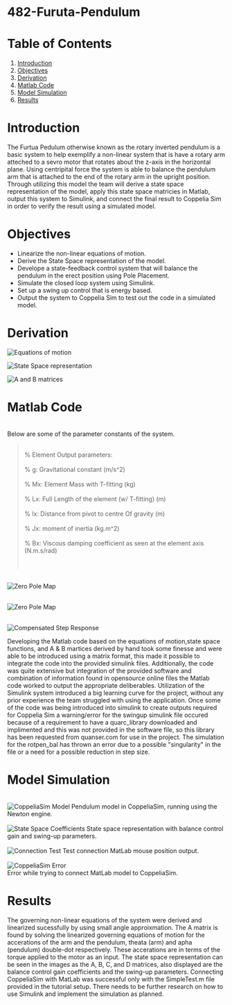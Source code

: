 # 482-Furuta-Pendulum

  # Table of Contents  
1) [Introduction](#headers)  
2) [Objectives](#headers)  
3) [Derivation](#headers) 
4) [Matlab Code](#headers) 
5) [Model Simulation](#headers) 
6) [Results](#headers) 

  # Introduction
  
The Furtua Pedulum otherwise known as the rotary inverted pendulum is a basic system to help exemplify a non-linear system that is have a rotary arm atteched to a sevro motor
that rotates about the z-axis in the horizontal plane. Using centripital force the system is able to balance the pendulum arm that is attached to the end of the rotary arm in
the upright position. Through utilizing this model the team will derive a state space representation of the model, apply this state space matricies in Matlab, output this
system to Simulink, and connect the final result to Coppelia Sim in order to verify the result using a simulated model.    

  # Objectives
  
* Linearize the non-linear equations of motion.
* Derive the State Space representation of the model.
* Develope a state-feedback control system that will balance the pendulum in the erect position using Pole Placement.
* Simulate the closed loop system using Simulink.
* Set up a swing up control that is energy based.
* Output the system to Coppelia Sim to test out the code in a simulated model.

 # Derivation
 
![Equations of motion](https://github.com/jmmather10/482-Furuta-Pendulum/blob/main/Pendulum_Images/Derivations__Page_1.png?raw=true "Derivations Pg 1")

![State Space representation](https://github.com/jmmather10/482-Furuta-Pendulum/blob/main/Pendulum_Images/Derivations__Page_2.png?raw=true "Derivations Pg 2")
  
![A and B matrices](https://github.com/jmmather10/482-Furuta-Pendulum/blob/main/Pendulum_Images/Derivations__Page_3.png?raw=true "Derivations Pg 3")
   
  # Matlab Code
<br>Below are some of the parameter constants of the system.<br/>
><br>% Element Output parameters:<br/>
><br>% g:             Gravitational constant                         (m/s^2)<br/>
><br>% Mx:            Element Mass with T-fitting                    (kg)<br/>
><br>% Lx:            Full Length of the element (w/ T-fitting)      (m)<br/>
><br>% lx:            Distance from pivot to centre Of gravity       (m)<br/>
><br>% Jx:            moment of inertia                              (kg.m^2)<br/>
><br>% Bx:            Viscous damping coefficient as seen at the element axis (N.m.s/rad)<br/> 
><br><br/> 
>
<br>![Zero Pole Map](https://github.com/jmmather10/482-Furuta-Pendulum/blob/7aa464eb652acbaf4eb3da7ee2e73d9f28ff8ecd/Pendulum_Images/Zero%20Pole.jpg "Zero Pole Map")
>
<br>![Zero Pole Map](https://github.com/jmmather10/482-Furuta-Pendulum/blob/7aa464eb652acbaf4eb3da7ee2e73d9f28ff8ecd/Pendulum_Images/Zero%20Pole%20Map.jpg?raw=true "Zero Pole Map")
>
<br>![Compensated Step Response](https://github.com/jmmather10/482-Furuta-Pendulum/blob/7aa464eb652acbaf4eb3da7ee2e73d9f28ff8ecd/Pendulum_Images/Compensated%20Step%20Response.jpg?raw=true "Compensated Step Response")
>

Developing the Matlab code based on the equations of motion,state space functions, and A & B martices derived by hand took some finesse and were able to be introduced using a matrix format, this made it possible to integrate the code into the provided simulink files. Additionally, the code was quite extensive but integration of the provided software and combination of information found in opensource online files the Matlab code worked to output the appropriate deliberables.
Utilization of the Simulink system introduced a big learning curve for the project, without any prior experience the team struggled with using the application. Once some of the code was being introduced into simulink to create outputs required for Coppelia Sim a warning/error for the swingup simulink file occured because of a requirement to have a quarc_library downloaded and implimented and this was not provided in the software file, so this library has been requested from quanser.com for use in the project. The simulation for the rotpen_bal has thrown an error due to a possible "singularity" in the file or a need for a possible reduction in step size.

  # Model Simulation
 
 <br>![CoppeliaSim Model](https://github.com/jmmather10/482-Furuta-Pendulum/blob/main/Pendulum_Images/Happy_pendulum.jpg?raw=true "CoppeliaSim Model") 
 Pendulum model in CoppeliaSim, running using the Newton engine.<br/>
 <br>![State Space Coefficients](https://github.com/jmmather10/482-Furuta-Pendulum/blob/main/Pendulum_Images/MatLab_SS_Rep.jpg?raw=true "State Space Coefficients")
 State space representation with balance control gain and swing-up parameters.<br/>
 <br>![Connection Test](https://github.com/jmmather10/482-Furuta-Pendulum/blob/main/Pendulum_Images/Test_Connect.jpg?raw=true "Connection Test")
 Test connection MatLab mouse position output.<br/> 
 <br>![CoppeliaSim Error](https://github.com/jmmather10/482-Furuta-Pendulum/blob/main/Pendulum_Images/Connection_Error.jpg?raw=true "CoppeliaSim Error")  
 Error while trying to connect MatLab model to CoppeliaSim.<br/> 
  
  # Results
  
The governing non-linear equations of the system were derived and linearized sucessfully by using small angle approixmation. The A matrix is found by solving the linearized
governing equations of motion for the accerations of the arm and the pendulum, theata (arm) and apha (pendulum) double-dot respectively. These accerations are in terms of the
torque applied to the motor as an input. The state space representation can be seen in the images as the A, B, C, and D matrices, also displayed are the balance control gain
coefficients and the swing-up parameters. Connecting CoppeliaSim with MatLab was successful only with the SimpleTest.m file provided in the tutorial setup. There needs to be further research on how to use Simulink and implement the simulation as planned.
